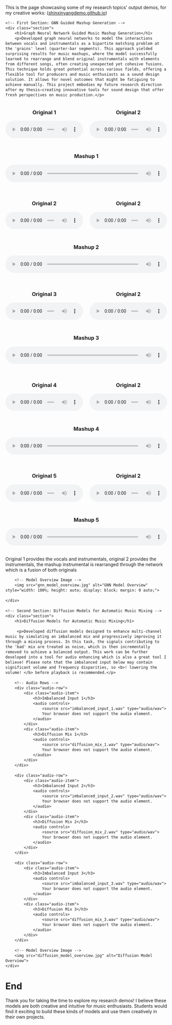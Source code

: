 <p>This is the page showcasing some of my research topics' output demos, for my creative works: (<a href="https://shinxinyangdemo.github.io" target="_blank">shinxinyangdemo.github.io</a>)</p>

<html lang="en">
<head>
    <meta charset="UTF-8">
    <meta name="viewport" content="width=device-width, initial-scale=1.0">
    <title>Research Output Demos</title>
    <!-- Add CSS for Flexbox and Styling -->
    <style>
        .section {
            margin-top: 40px;
        }
        .audio-row {
            display: flex;
            justify-content: space-around;
            align-items: center;
            flex-wrap: wrap;
            gap: 20px;  /* Space between elements */
            margin-bottom: 30px;  /* Space after each row */
        }
        .audio-item {
            flex: 1;
            text-align: center;
            min-width: 200px; /* Ensures space allocation for audio clips */
        }
        audio {
            width: 100%;
        }
        .section img {
            width: 80%;
            margin: 20px auto;
            display: block;
        }
    </style>
</head>
<body>

    <!-- First Section: GNN Guided Mashup Generation -->
    <div class="section">
        <h1>Graph Neural Network Guided Music Mashup Generation</h1>
        <p>Developed graph neural networks to model the interactions between vocals and instrumentals as a bipartite matching problem at the 'grains' level (quarter-bar segments). This approach yielded surprising results for music mashups, where the model successfully learned to rearrange and blend original instrumentals with elements from different songs, often creating unexpected yet cohesive fusions. This technique holds great potential across various fields, offering a flexible tool for producers and music enthusiasts as a sound design solution. It allows for novel outcomes that might be fatiguing to achieve manually. This project embodies my future research direction after my thesis—creating innovative tools for sound design that offer fresh perspectives on music production.</p>

<!-- Audio Rows -->
<div class="audio-row">
    <div class="audio-item">
        <h3>Original 1</h3>
        <audio controls>
            <source src="original_1.wav" type="audio/wav">
            Your browser does not support the audio element.
        </audio>
    </div>
    <div class="audio-item">
        <h3>Original 2</h3>
        <audio controls>
            <source src="original_12.wav" type="audio/wav">
            Your browser does not support the audio element.
        </audio>
    </div>
    <div class="audio-item">
        <h3>Mashup 1</h3>
        <audio controls>
            <source src="mashup_1.wav" type="audio/wav">
            Your browser does not support the audio element.
        </audio>
    </div>
</div>

<div class="audio-row">
    <div class="audio-item">
        <h3>Original 2</h3>
        <audio controls>
            <source src="original_2.wav" type="audio/wav">
            Your browser does not support the audio element.
        </audio>
    </div>
    <div class="audio-item">
        <h3>Original 2</h3>
        <audio controls>
            <source src="original_22.wav" type="audio/wav">
            Your browser does not support the audio element.
        </audio>
    </div>
    <div class="audio-item">
        <h3>Mashup 2</h3>
        <audio controls>
            <source src="mashup_2.wav" type="audio/wav">
            Your browser does not support the audio element.
        </audio>
    </div>
</div>

<div class="audio-row">
    <div class="audio-item">
        <h3>Original 3</h3>
        <audio controls>
            <source src="original_3.wav" type="audio/wav">
            Your browser does not support the audio element.
        </audio>
    </div>
    <div class="audio-item">
        <h3>Original 2</h3>
        <audio controls>
            <source src="original_32.wav" type="audio/wav">
            Your browser does not support the audio element.
        </audio>
    </div>
    <div class="audio-item">
        <h3>Mashup 3</h3>
        <audio controls>
            <source src="mashup_3.wav" type="audio/wav">
            Your browser does not support the audio element.
        </audio>
    </div>
</div>

<div class="audio-row">
    <div class="audio-item">
        <h3>Original 4</h3>
        <audio controls>
            <source src="original_4.wav" type="audio/wav">
            Your browser does not support the audio element.
        </audio>
    </div>
    <div class="audio-item">
        <h3>Original 2</h3>
        <audio controls>
            <source src="original_42.wav" type="audio/wav">
            Your browser does not support the audio element.
        </audio>
    </div>
    <div class="audio-item">
        <h3>Mashup 4</h3>
        <audio controls>
            <source src="mashup_4.wav" type="audio/wav">
            Your browser does not support the audio element.
        </audio>
    </div>
</div>

<div class="audio-row">
    <div class="audio-item">
        <h3>Original 5</h3>
        <audio controls>
            <source src="original_5.wav" type="audio/wav">
            Your browser does not support the audio element.
        </audio>
    </div>
    <div class="audio-item">
        <h3>Original 2</h3>
        <audio controls>
            <source src="original_52.wav" type="audio/wav">
            Your browser does not support the audio element.
        </audio>
    </div>
    <div class="audio-item">
        <h3>Mashup 5</h3>
        <audio controls>
            <source src="mashup_5.wav" type="audio/wav">
            Your browser does not support the audio element.
        </audio>
    </div>
</div>

<p>Original 1 provides the vocals and instrumentals, original 2 provides the instrumentals, the mashup instrumental is rearranged through the network which is a fusion of both originals</p>


        <!-- Model Overview Image -->
        <img src="gnn_model_overview.jpg" alt="GNN Model Overview" style="width: 100%; height: auto; display: block; margin: 0 auto;">

    </div>

    <!-- Second Section: Diffusion Models for Automatic Music Mixing -->
    <div class="section">
        <h1>Diffusion Models for Automatic Music Mixing</h1>

         <p>Developed diffusion models designed to enhance multi-channel music by simulating an imbalanced mix and progressively improving it through a mixing process. In this task, the signals contributing to the 'bad' mix are treated as noise, which is then incrementally removed to achieve a balanced output. This work can be further developed into a tool for audio enhancing which is also a great tool I believe! Please note that the imbalanced input below may contain significant volume and frequency disparities, so <b>! lowering the volume! </b> before playback is recommended.</p>

        <!-- Audio Rows -->
        <div class="audio-row">
            <div class="audio-item">
                <h3>Imbalanced Input 1</h3>
                <audio controls>
                    <source src="imbalanced_input_1.wav" type="audio/wav">
                    Your browser does not support the audio element.
                </audio>
            </div>
            <div class="audio-item">
                <h3>Diffusion Mix 1</h3>
                <audio controls>
                    <source src="diffusion_mix_1.wav" type="audio/wav">
                    Your browser does not support the audio element.
                </audio>
            </div>
        </div>

        <div class="audio-row">
            <div class="audio-item">
                <h3>Imbalanced Input 2</h3>
                <audio controls>
                    <source src="imbalanced_input_2.wav" type="audio/wav">
                    Your browser does not support the audio element.
                </audio>
            </div>
            <div class="audio-item">
                <h3>Diffusion Mix 2</h3>
                <audio controls>
                    <source src="diffusion_mix_2.wav" type="audio/wav">
                    Your browser does not support the audio element.
                </audio>
            </div>
        </div>

        <div class="audio-row">
            <div class="audio-item">
                <h3>Imbalanced Input 3</h3>
                <audio controls>
                    <source src="imbalanced_input_3.wav" type="audio/wav">
                    Your browser does not support the audio element.
                </audio>
            </div>
            <div class="audio-item">
                <h3>Diffusion Mix 3</h3>
                <audio controls>
                    <source src="diffusion_mix_3.wav" type="audio/wav">
                    Your browser does not support the audio element.
                </audio>
            </div>
        </div>

        <!-- Model Overview Image -->
        <img src="diffusion_model_overview.jpg" alt="Diffusion Model Overview">
    </div>
    
<h1>End</h1>
<p>Thank you for taking the time to explore my research demos! I believe these models are both creative and intuitive for music enthusiasts. Students would find it exciting to build these kinds of models and use them creatively in their own projects.</p>

</body>
</html>
